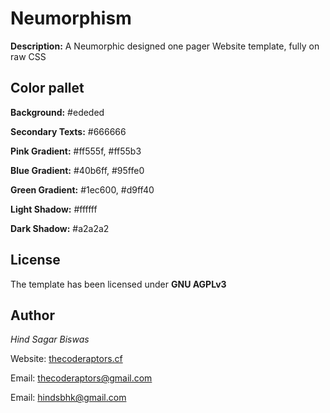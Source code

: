 # Neumorphism
**Description:** A Neumorphic designed one pager Website template, fully on raw CSS
## Color pallet
**Background:** #ededed

**Secondary Texts:** #666666

**Pink Gradient:** #ff555f, #ff55b3

**Blue Gradient:** #40b6ff, #95ffe0

**Green Gradient:** #1ec600, #d9ff40

**Light Shadow:** #ffffff

**Dark Shadow:** #a2a2a2

## License
The template has been licensed under **GNU AGPLv3**

## Author
_Hind Sagar Biswas_

Website: [thecoderaptors.cf](https://thecoderaptors.cd/)

Email: thecoderaptors@gmail.com

Email: hindsbhk@gmail.com
